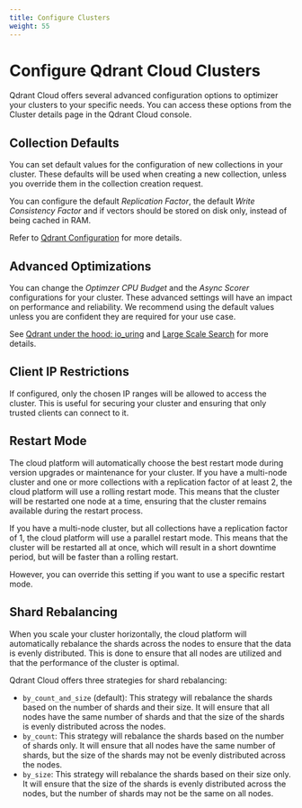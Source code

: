 ```yaml
---
title: Configure Clusters
weight: 55
---
```


# Configure Qdrant Cloud Clusters

Qdrant Cloud offers several advanced configuration options to optimizer your clusters to your specific needs. You can access these options from the Cluster details page in the Qdrant Cloud console.

## Collection Defaults

You can set default values for the configuration of new collections in your cluster. These defaults will be used when creating a new collection, unless you override them in the collection creation request.

You can configure the default *Replication Factor*, the default *Write Consistency Factor* and if vectors should be stored on disk only, instead of being cached in RAM.

Refer to [Qdrant Configuration](/documentation/guides/configuration/#configuration-options) for more details.

## Advanced Optimizations

You can change the *Optimzer CPU Budget* and the *Async Scorer* configurations for your cluster. These advanced settings will have an impact on performance and reliability. We recommend using the default values unless you are confident they are required for your use case.

See [Qdrant under the hood: io_uring](/articles/io_uring/#and-what-about-qdrant) and [Large Scale Search](/documentation/database-tutorials/large-scale-search/) for more details.

## Client IP Restrictions

If configured, only the chosen IP ranges will be allowed to access the cluster. This is useful for securing your cluster and ensuring that only trusted clients can connect to it.

## Restart Mode

The cloud platform will automatically choose the best restart mode during version upgrades or maintenance for your cluster. If you have a multi-node cluster and one or more collections with a replication factor of at least 2, the cloud platform will use a rolling restart mode. This means that the cluster will be restarted one node at a time, ensuring that the cluster remains available during the restart process.

If you have a multi-node cluster, but all collections have a replication factor of 1, the cloud platform will use a parallel restart mode. This means that the cluster will be restarted all at once, which will result in a short downtime period, but will be faster than a rolling restart.

However, you can override this setting if you want to use a specific restart mode.

## Shard Rebalancing

When you scale your cluster horizontally, the cloud platform will automatically rebalance the shards across the nodes to ensure that the data is evenly distributed. This is done to ensure that all nodes are utilized and that the performance of the cluster is optimal.

Qdrant Cloud offers three strategies for shard rebalancing:

* `by_count_and_size` (default): This strategy will rebalance the shards based on the number of shards and their size. It will ensure that all nodes have the same number of shards and that the size of the shards is evenly distributed across the nodes.
* `by_count`: This strategy will rebalance the shards based on the number of shards only. It will ensure that all nodes have the same number of shards, but the size of the shards may not be evenly distributed across the nodes.
* `by_size`: This strategy will rebalance the shards based on their size only. It will ensure that the size of the shards is evenly distributed across the nodes, but the number of shards may not be the same on all nodes.
